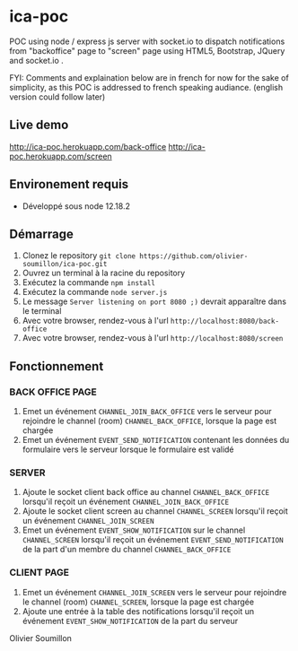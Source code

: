 # ica-poc

POC using node / express js server with socket.io to dispatch notifications from "backoffice" page to "screen" page using HTML5, Bootstrap,
JQuery and socket.io .

FYI: Comments and explaination below are in french for now for the sake of simplicity, as this POC is addressed to french speaking audiance.
(english version could follow later)

## Live demo
http://ica-poc.herokuapp.com/back-office
http://ica-poc.herokuapp.com/screen


## Environement requis
- Développé sous node 12.18.2

## Démarrage
1) Clonez le repository `git clone https://github.com/olivier-soumillon/ica-poc.git`
2) Ouvrez un terminal à la racine du repository
3) Exécutez la commande ```npm install```
4) Exécutez la commande ```node server.js```
5) Le message `Server listening on port 8080 ;)` devrait apparaître dans le terminal
6) Avec votre browser, rendez-vous à l'url ```http://localhost:8080/back-office```
7) Avec votre browser, rendez-vous à l'url ```http://localhost:8080/screen```

## Fonctionnement

### BACK OFFICE PAGE
1) Emet un événement `CHANNEL_JOIN_BACK_OFFICE` vers le serveur pour rejoindre le channel (room) `CHANNEL_BACK_OFFICE`, lorsque la page est chargée
2) Emet un événement `EVENT_SEND_NOTIFICATION` contenant les données du formulaire vers le serveur lorsque le formulaire est validé

### SERVER
1) Ajoute le socket client back office au channel `CHANNEL_BACK_OFFICE` lorsqu'il reçoit un événement `CHANNEL_JOIN_BACK_OFFICE`
2) Ajoute le socket client screen au channel `CHANNEL_SCREEN` lorsqu'il reçoit un événement `CHANNEL_JOIN_SCREEN`
3) Emet un événement `EVENT_SHOW_NOTIFICATION` sur le channel `CHANNEL_SCREEN` lorsqu'il reçoit un événement `EVENT_SEND_NOTIFICATION` de la part d'un membre du channel `CHANNEL_BACK_OFFICE`

### CLIENT PAGE
1) Emet un événement `CHANNEL_JOIN_SCREEN` vers le serveur pour rejoindre le channel (room) `CHANNEL_SCREEN`, lorsque la page est chargée
2) Ajoute une entrée à la table des notifications lorsqu'il reçoit un événement `EVENT_SHOW_NOTIFICATION` de la part du serveur

Olivier Soumillon
